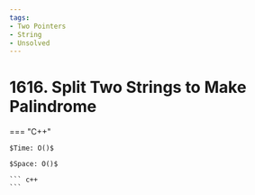 ```yaml
---
tags:
- Two Pointers
- String
- Unsolved
---
```



# 1616. Split Two Strings to Make Palindrome

=== "C++"

    $Time: O()$

    $Space: O()$

    ``` c++
    ```